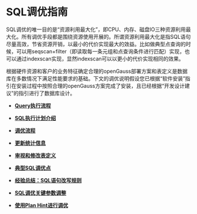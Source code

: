 # SQL调优指南<a name="ZH-CN_TOPIC_0245374542"></a>

SQL调优的唯一目的是“资源利用最大化”，即CPU、内存、磁盘IO三种资源利用最大化。所有调优手段都是围绕资源使用开展的。所谓资源利用最大化是指SQL语句尽量高效，节省资源开销，以最小的代价实现最大的效益。比如做典型点查询的时候，可以用seqscan+filter（即读取每一条元组和点查询条件进行匹配）实现，也可以通过indexscan实现，显然indexscan可以以更小的代价实现相同的效果。

根据硬件资源和客户的业务特征确定合理的openGauss部署方案和表定义是数据库在多数情况下满足性能要求的基础。下文的调优说明假设您已根据“软件安装”指引在安装过程中按照合理的openGauss方案完成了安装，且已经根据“开发设计建议”的指引进行了数据库设计。

-   **[Query执行流程](Query执行流程.md)**

-   **[SQL执行计划介绍](SQL执行计划介绍.md)**

-   **[调优流程](调优流程.md)**

-   **[更新统计信息](更新统计信息.md)**

-   **[审视和修改表定义](审视和修改表定义.md)**

-   **[典型SQL调优点](典型SQL调优点.md)**

-   **[经验总结：SQL语句改写规则](经验总结-SQL语句改写规则.md)**

-   **[SQL调优关键参数调整](SQL调优关键参数调整.md)**

-   **[使用Plan Hint进行调优](使用Plan-Hint进行调优.md)**
